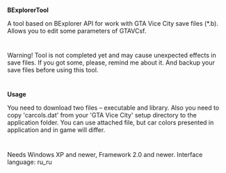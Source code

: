 **BExplorerTool**

A tool based on BExplorer API for work with GTA Vice City save files (\*.b).
Allows you to edit some parameters of GTAVCsf.

#

Warning! Tool is not completed yet and may cause unexpected effects in save files.
If you got some, please, remind me about it. And backup your save files before using this tool.

#

**Usage**

You need to download two files – executable and library. Also you need to copy 'carcols.dat' from your 'GTA Vice City' setup directory to the application folder. You can use attached file, but car colors presented in application and in game will differ.

#

Needs Windows XP and newer, Framework 2.0 and newer. Interface language: ru_ru
